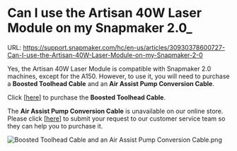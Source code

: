 # Can I use the Artisan 40W Laser Module on my Snapmaker 2.0_

URL: https://support.snapmaker.com/hc/en-us/articles/30930378600727-Can-I-use-the-Artisan-40W-Laser-Module-on-my-Snapmaker-2-0

Yes, the Artisan 40W Laser Module is compatible with Snapmaker 2.0 machines, except for the A150. However, to use it, you will need to purchase a **Boosted Toolhead Cable** and an **Air Assist Pump Conversion Cable**.

Click [[here](https://us.snapmaker.com/products/power-boosted-toolhead-cable-for-40w-laser-module)] to purchase the **Boosted Toolhead Cable**.

The **Air Assist Pump Conversion Cable** is unavailable on our online store. Please click [[here](https://snapmaker.formcrafts.com/quotation)] to submit your request to our customer service team so they can help you to purchase it.

![Boosted Toolhead Cable and an Air Assist Pump Conversion Cable.png](https://support.snapmaker.com/hc/article_attachments/30930413262871)
